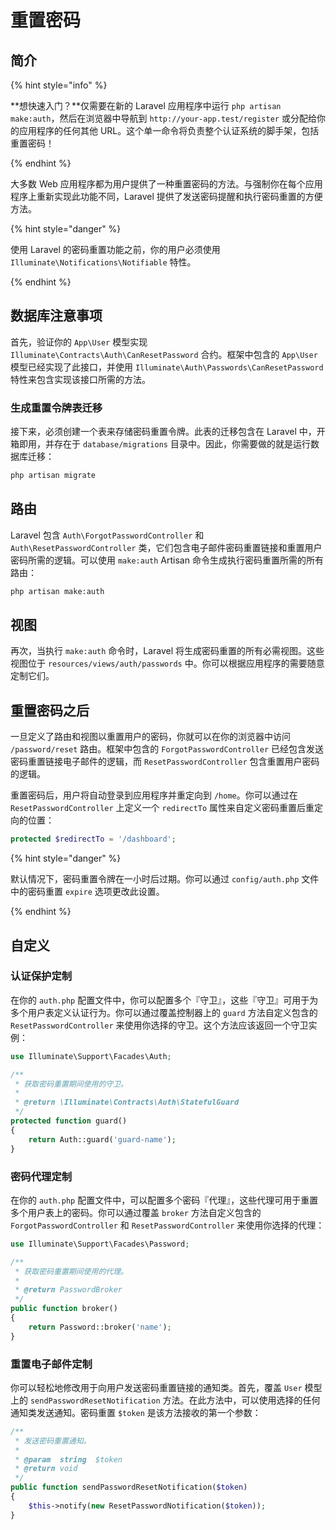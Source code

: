 # 重置密码

## 简介

{% hint style="info" %}

**想快速入门？**仅需要在新的 Laravel 应用程序中运行 `php artisan make:auth`，然后在浏览器中导航到 `http://your-app.test/register` 或分配给你的应用程序的任何其他 URL。这个单一命令将负责整个认证系统的脚手架，包括重置密码！

{% endhint %}

大多数 Web 应用程序都为用户提供了一种重置密码的方法。与强制你在每个应用程序上重新实现此功能不同，Laravel 提供了发送密码提醒和执行密码重置的方便方法。

{% hint style="danger" %}

使用 Laravel 的密码重置功能之前，你的用户必须使用 `Illuminate\Notifications\Notifiable` 特性。

{% endhint %}

## 数据库注意事项

首先，验证你的 `App\User` 模型实现 `Illuminate\Contracts\Auth\CanResetPassword` 合约。框架中包含的 `App\User` 模型已经实现了此接口，并使用 `Illuminate\Auth\Passwords\CanResetPassword` 特性来包含实现该接口所需的方法。

### 生成重置令牌表迁移

接下来，必须创建一个表来存储密码重置令牌。此表的迁移包含在 Laravel 中，开箱即用，并存在于 `database/migrations` 目录中。因此，你需要做的就是运行数据库迁移：

```bash
php artisan migrate
```

## 路由

Laravel 包含 `Auth\ForgotPasswordController` 和 `Auth\ResetPasswordController` 类，它们包含电子邮件密码重置链接和重置用户密码所需的逻辑。可以使用 `make:auth` Artisan 命令生成执行密码重置所需的所有路由：

```bash
php artisan make:auth
```

## 视图

再次，当执行 `make:auth` 命令时，Laravel 将生成密码重置的所有必需视图。这些视图位于 `resources/views/auth/passwords` 中。你可以根据应用程序的需要随意定制它们。

## 重置密码之后

一旦定义了路由和视图以重置用户的密码，你就可以在你的浏览器中访问 `/password/reset` 路由。框架中包含的 `ForgotPasswordController` 已经包含发送密码重置链接电子邮件的逻辑，而 `ResetPasswordController` 包含重置用户密码的逻辑。

重置密码后，用户将自动登录到应用程序并重定向到 `/home`。你可以通过在 `ResetPasswordController` 上定义一个 `redirectTo` 属性来自定义密码重置后重定向的位置：

```php
protected $redirectTo = '/dashboard';
```

{% hint style="danger" %}

默认情况下，密码重置令牌在一小时后过期。你可以通过 `config/auth.php` 文件中的密码重置 `expire` 选项更改此设置。

{% endhint %}

## 自定义

### 认证保护定制

在你的 `auth.php` 配置文件中，你可以配置多个『守卫』，这些『守卫』可用于为多个用户表定义认证行为。你可以通过覆盖控制器上的 `guard` 方法自定义包含的 `ResetPasswordController` 来使用你选择的守卫。这个方法应该返回一个守卫实例：

```php
use Illuminate\Support\Facades\Auth;

/**
 * 获取密码重置期间使用的守卫。
 *
 * @return \Illuminate\Contracts\Auth\StatefulGuard
 */
protected function guard()
{
    return Auth::guard('guard-name');
}
```

### 密码代理定制

在你的 `auth.php` 配置文件中，可以配置多个密码『代理』，这些代理可用于重置多个用户表上的密码。你可以通过覆盖 `broker` 方法自定义包含的 `ForgotPasswordController` 和 `ResetPasswordController` 来使用你选择的代理：

```php
use Illuminate\Support\Facades\Password;

/**
 * 获取密码重置期间使用的代理。
 *
 * @return PasswordBroker
 */
public function broker()
{
    return Password::broker('name');
}
```

### 重置电子邮件定制

你可以轻松地修改用于向用户发送密码重置链接的通知类。首先，覆盖 `User` 模型上的 `sendPasswordResetNotification` 方法。在此方法中，可以使用选择的任何通知类发送通知。密码重置 `$token` 是该方法接收的第一个参数：

```php
/**
 * 发送密码重置通知。
 *
 * @param  string  $token
 * @return void
 */
public function sendPasswordResetNotification($token)
{
    $this->notify(new ResetPasswordNotification($token));
}
```
